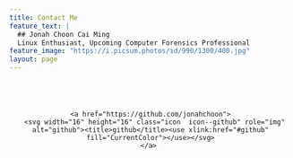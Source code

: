 ```yaml
---
title: Contact Me
feature_text: |
  ## Jonah Choon Cai Ming
  Linux Enthusiast, Upcoming Computer Forensics Professional
feature_image: "https://i.picsum.photos/id/990/1300/400.jpg"
layout: page
---
```


<center>
  <nav class="nav  nav--social">
    <a href="https://www.linkedin.com/in/jonah-choon-528584195">
      <svg width="40" height="40" class="icon  icon--linkedin" role="img" alt="linkedin"><title>linkedin</title><use xlink:href="#linkedin" fill="CurrentColor"></use></svg>
    </a>

    <a href="https://github.com/jonahchoon">
      <svg width="16" height="16" class="icon  icon--github" role="img" alt="github"><title>github</title><use xlink:href="#github" fill="CurrentColor"></use></svg>
    </a> 
  </nav>
</center>
